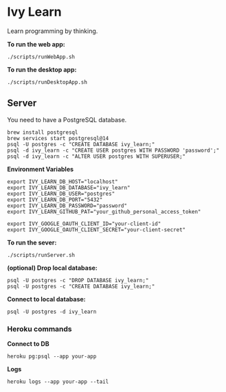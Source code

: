 # Ivy Learn

Learn programming by thinking.

**To run the web app:**

```
./scripts/runWebApp.sh
```

**To run the desktop app:**

```
./scripts/runDesktopApp.sh
```

## Server

You need to have a PostgreSQL database.

```zshrc
brew install postgresql
brew services start postgresql@14
psql -U postgres -c "CREATE DATABASE ivy_learn;"
psql -d ivy_learn -c "CREATE USER postgres WITH PASSWORD 'password';"
psql -d ivy_learn -c "ALTER USER postgres WITH SUPERUSER;"
```

**Environment Variables**

```zshrc
export IVY_LEARN_DB_HOST="localhost"
export IVY_LEARN_DB_DATABASE="ivy_learn"
export IVY_LEARN_DB_USER="postgres"
export IVY_LEARN_DB_PORT="5432"
export IVY_LEARN_DB_PASSWORD="password"
export IVY_LEARN_GITHUB_PAT="your_github_personal_access_token"

export IVY_GOOGLE_OAUTH_CLIENT_ID="your-client-id"
export IVY_GOOGLE_OAUTH_CLIENT_SECRET="your-client-secret"
```

**To run the sever:**

```
./scripts/runServer.sh
```

**(optional) Drop local database:**

```zshrc
psql -U postgres -c "DROP DATABASE ivy_learn;"
psql -U postgres -c "CREATE DATABASE ivy_learn;"
```

**Connect to local database:**

```zshrc
psql -U postgres -d ivy_learn
```

### Heroku commands

**Connect to DB**

```zshrc
heroku pg:psql --app your-app
```

**Logs**

```zshrc
heroku logs --app your-app --tail
```